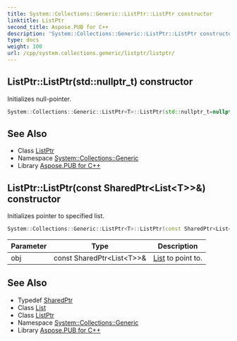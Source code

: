 ```yaml
---
title: System::Collections::Generic::ListPtr::ListPtr constructor
linktitle: ListPtr
second_title: Aspose.PUB for C++
description: 'System::Collections::Generic::ListPtr::ListPtr constructor. Initializes null-pointer in C++.'
type: docs
weight: 100
url: /cpp/system.collections.generic/listptr/listptr/
---
```

## ListPtr::ListPtr(std::nullptr_t) constructor


Initializes null-pointer.

```cpp
System::Collections::Generic::ListPtr<T>::ListPtr(std::nullptr_t=nullptr)
```

## See Also

* Class [ListPtr](../)
* Namespace [System::Collections::Generic](../../)
* Library [Aspose.PUB for C++](../../../)
## ListPtr::ListPtr(const SharedPtr\<List\<T\>\>\&) constructor


Initializes pointer to specified list.

```cpp
System::Collections::Generic::ListPtr<T>::ListPtr(const SharedPtr<List<T>> &obj)
```


| Parameter | Type | Description |
| --- | --- | --- |
| obj | const SharedPtr\<List\<T\>\>\& | [List](../../list/) to point to. |

## See Also

* Typedef [SharedPtr](../../../system/sharedptr/)
* Class [List](../../list/)
* Class [ListPtr](../)
* Namespace [System::Collections::Generic](../../)
* Library [Aspose.PUB for C++](../../../)
